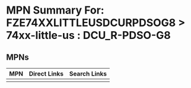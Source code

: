 



# MPN Summary For: FZE74XXLITTLEUSDCURPDSOG8 > 74xx-little-us : DCU_R-PDSO-G8

## MPNs
  

|MPN|Direct Links|Search Links|
| :--- | :--- | :--- |
||||
